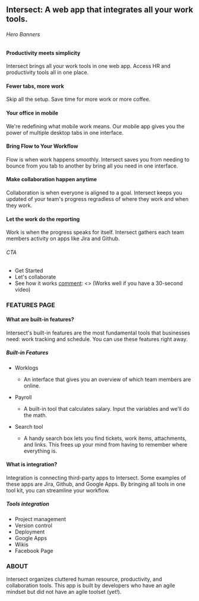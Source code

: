 ## Intersect: A web app that integrates all your work tools.


[comment]: <> (HOMEPAGE)

###### Hero Banners

#### Productivity meets simplicity
Intersect brings all your work tools in one web app. Access HR and productivity tools all in one place.

#### Fewer tabs, more work
Skip all the setup. Save time for more work or more coffee.

#### Your office in mobile
We're redefining what mobile work means. Our mobile app gives you the power of multiple desktop tabs in one interface.

[comment]: <> (Features Overview --> Benefits Overview)

#### Bring Flow to Your Workflow
Flow is when work happens smoothly. Intersect saves you from needing to bounce from you tab to another by bring all you need in one interface.

#### Make collaboration happen anytime
Collaboration is when everyone is aligned to a goal. Intersect keeps you updated of your team's progress regradless of where they work and when they work.

#### Let the work do the reporting
Work is when the progress speaks for itself. Intersect gathers each team members activity on apps like Jira and Github.


###### CTA

[comment]: <> (Options! Choose whichever)

- Get Started
- Let's collaborate
- See how it works [comment]: <> (Works well if you have a 30-second video)

### FEATURES PAGE

#### What are built-in features?

Intersect's built-in features are the most fundamental tools that businesses need: work tracking and schedule. You can use these features right away. 

##### Built-in Features

- Worklogs
    - An interface that gives you an overview of which team members are online. 

- Payroll
    - A built-in tool that calculates salary. Input the variables and we'll do the math. 

- Search tool
    - A handy search box lets you find tickets, work items, attachments, and links. This frees up your mind from having to remember where everything is.

#### What is integration?

Integration is connecting third-party apps to Intersect. Some examples of these apps are Jira, Github, and Google Apps. By bringing all tools in one tool kit, you can streamline your workflow.

##### Tools integration

- Project management
- Version control
- Deployment
- Google Apps
- Wikis
- Facebook Page

[comment]: <> ( See https://www.flowdock.com/help/integrations)

### ABOUT

Intersect organizes cluttered human resource, productivity, and collaboration tools. This app is built by developers who have an agile mindset but did not have an agile toolset (yet!). 